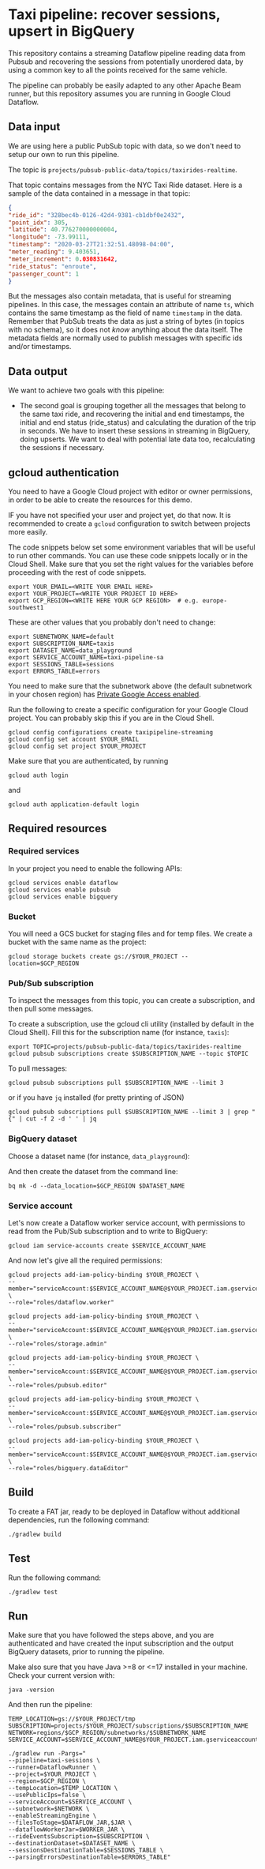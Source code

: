 # Taxi pipeline: recover sessions, upsert in BigQuery

This repository contains a streaming Dataflow pipeline reading data from Pubsub
and recovering the sessions from potentially unordered data, by using a common
key to all the points received for the same vehicle.

The pipeline can probably be easily adapted to any other Apache Beam runner,
but this repository assumes you are running in Google Cloud Dataflow.

## Data input

We are using here a public PubSub topic with data, so we don't need to setup our
own to run this pipeline.

The topic is `projects/pubsub-public-data/topics/taxirides-realtime`.

That topic contains messages from the NYC Taxi Ride dataset. Here is a sample of
the data contained in a message in that topic:

```json
{
"ride_id": "328bec4b-0126-42d4-9381-cb1dbf0e2432",
"point_idx": 305,
"latitude": 40.776270000000004,
"longitude": -73.99111,
"timestamp": "2020-03-27T21:32:51.48098-04:00",
"meter_reading": 9.403651,
"meter_increment": 0.030831642,
"ride_status": "enroute",
"passenger_count": 1
}
```

But the messages also contain metadata, that is useful for streaming pipelines.
In this case, the messages contain an attribute of name `ts`, which contains the
same timestamp as the field of name `timestamp` in the data. Remember that
PubSub treats the data as just a string of bytes (in topics with no schema), so
it does not _know_ anything about the data itself. The metadata fields are
normally used to publish messages with specific ids and/or timestamps.

## Data output

We want to achieve two goals with this pipeline:

- The second goal is grouping together all the messages that belong to the
same taxi ride, and recovering the initial and end timestamps, the initial
and end status (ride_status) and calculating the duration of the trip in
seconds. We have to insert these sessions in streaming in BigQuery, doing
upserts. We want to deal with potential late data too, recalculating the
sessions if necessary.

## gcloud authentication

You need to have a Google Cloud project with editor or owner permissions,
in order to be able to create the resources for this demo.

IF you have not specified your user and project yet, do that now. It is
recommended to create a `gcloud` configuration to switch between projects more
easily.

The code snippets below set some environment variables that will be useful to
run other commands. You can use these code snippets locally or in the Cloud Shell.
Make sure that you set the right values for the variables before proceeding with
the rest of code snippets.

```shell
export YOUR_EMAIL=<WRITE YOUR EMAIL HERE>
export YOUR_PROJECT=<WRITE YOUR PROJECT ID HERE>
export GCP_REGION=<WRITE HERE YOUR GCP REGION>  # e.g. europe-southwest1
```

These are other values that you probably don't need to change:

```shell
export SUBNETWORK_NAME=default
export SUBSCRIPTION_NAME=taxis
export DATASET_NAME=data_playground
export SERVICE_ACCOUNT_NAME=taxi-pipeline-sa
export SESSIONS_TABLE=sessions
export ERRORS_TABLE=errors
```

You need to make sure that the subnetwork above (the default subnetwork in your
chosen region) has [Private Google Access enabled](https://cloud.google.com/vpc/docs/configure-private-google-access#enabling-pga).

Run the following to create a specific configuration for your Google Cloud project.
You can probably skip this if you are in the Cloud Shell.

```shell
gcloud config configurations create taxipipeline-streaming
gcloud config set account $YOUR_EMAIL
gcloud config set project $YOUR_PROJECT
```

Make sure that you are authenticated, by running

```shell
gcloud auth login
```

and

```shell
gcloud auth application-default login
```

## Required resources

### Required services

In your project you need to enable the following APIs:

```shell
gcloud services enable dataflow
gcloud services enable pubsub
gcloud services enable bigquery
```

### Bucket

You will need a GCS bucket for staging files and for temp files. We create a bucket
with the same name as the project:

```shell
gcloud storage buckets create gs://$YOUR_PROJECT --location=$GCP_REGION
```

### Pub/Sub subscription

To inspect the messages from this topic, you can create a subscription, and then
pull some messages.

To create a subscription, use the gcloud cli utility (installed by default in
the Cloud Shell). Fill this for the subscription name (for instance, `taxis`):

```shell
export TOPIC=projects/pubsub-public-data/topics/taxirides-realtime
gcloud pubsub subscriptions create $SUBSCRIPTION_NAME --topic $TOPIC
```

To pull messages:

```shell
gcloud pubsub subscriptions pull $SUBSCRIPTION_NAME --limit 3
```

or if you have `jq` installed (for pretty printing of JSON)

```shell
gcloud pubsub subscriptions pull $SUBSCRIPTION_NAME --limit 3 | grep " {" | cut -f 2 -d ' ' | jq
```

### BigQuery dataset

Choose a dataset name (for instance, `data_playground`):

And then create the dataset from the command line:

```shell
bq mk -d --data_location=$GCP_REGION $DATASET_NAME
```

### Service account

Let's now create a Dataflow worker service account, with permissions to read from
the Pub/Sub subscription and to write to BigQuery:

```shell
gcloud iam service-accounts create $SERVICE_ACCOUNT_NAME
```

And now let's give all the required permissions:

```shell
gcloud projects add-iam-policy-binding $YOUR_PROJECT \
--member="serviceAccount:$SERVICE_ACCOUNT_NAME@$YOUR_PROJECT.iam.gserviceaccount.com" \
--role="roles/dataflow.worker"

gcloud projects add-iam-policy-binding $YOUR_PROJECT \
--member="serviceAccount:$SERVICE_ACCOUNT_NAME@$YOUR_PROJECT.iam.gserviceaccount.com" \
--role="roles/storage.admin"

gcloud projects add-iam-policy-binding $YOUR_PROJECT \
--member="serviceAccount:$SERVICE_ACCOUNT_NAME@$YOUR_PROJECT.iam.gserviceaccount.com" \
--role="roles/pubsub.editor"

gcloud projects add-iam-policy-binding $YOUR_PROJECT \
--member="serviceAccount:$SERVICE_ACCOUNT_NAME@$YOUR_PROJECT.iam.gserviceaccount.com" \
--role="roles/pubsub.subscriber"

gcloud projects add-iam-policy-binding $YOUR_PROJECT \
--member="serviceAccount:$SERVICE_ACCOUNT_NAME@$YOUR_PROJECT.iam.gserviceaccount.com" \
--role="roles/bigquery.dataEditor"
```

## Build

To create a FAT jar, ready to be deployed in Dataflow without additional
dependencies, run the following command:

```shell
./gradlew build
```

## Test

Run the following command:

```shell
./gradlew test
```

## Run

Make sure that you have followed the steps above, and you are authenticated and
have created the input subscription and the output BigQuery datasets, prior to
running the pipeline.

Make also sure that you have Java >=8 or <=17 installed in your machine.
Check your current version with:

```shell
java -version
```

And then run the pipeline:

```shell
TEMP_LOCATION=gs://$YOUR_PROJECT/tmp
SUBSCRIPTION=projects/$YOUR_PROJECT/subscriptions/$SUBSCRIPTION_NAME
NETWORK=regions/$GCP_REGION/subnetworks/$SUBNETWORK_NAME
SERVICE_ACCOUNT=$SERVICE_ACCOUNT_NAME@$YOUR_PROJECT.iam.gserviceaccount.com

./gradlew run -Pargs="
--pipeline=taxi-sessions \
--runner=DataflowRunner \
--project=$YOUR_PROJECT \
--region=$GCP_REGION \
--tempLocation=$TEMP_LOCATION \
--usePublicIps=false \
--serviceAccount=$SERVICE_ACCOUNT \
--subnetwork=$NETWORK \
--enableStreamingEngine \
--filesToStage=$DATAFLOW_JAR,$JAR \
--dataflowWorkerJar=$WORKER_JAR \
--rideEventsSubscription=$SUBSCRIPTION \
--destinationDataset=$DATASET_NAME \
--sessionsDestinationTable=$SESSIONS_TABLE \
--parsingErrorsDestinationTable=$ERRORS_TABLE"
```
